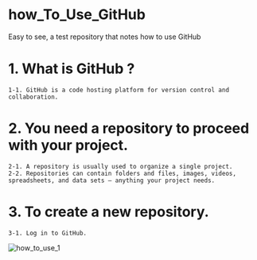 # how_To_Use_GitHub

Easy to see, a test repository that notes how to use GitHub

# 1. What is GitHub ?
    1-1. GitHub is a code hosting platform for version control and collaboration.

# 2. You need a repository to proceed with your project.
    2-1. A repository is usually used to organize a single project.
    2-2. Repositories can contain folders and files, images, videos, spreadsheets, and data sets – anything your project needs.

# 3. To create a new repository.
    3-1. Log in to GitHub.
![how_to_use_1](https://user-images.githubusercontent.com/65026050/117087898-cc9f8d80-ad8b-11eb-8a38-e8b90e690de5.jpg)
